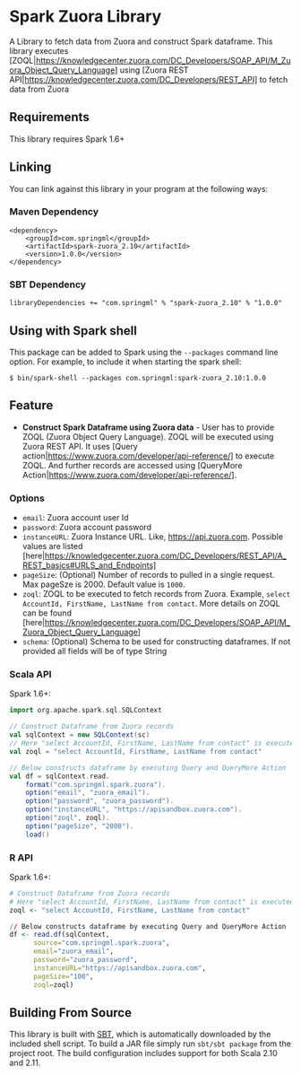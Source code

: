 # Spark Zuora Library

A Library to fetch data from Zuora and construct Spark dataframe. This library executes [ZOQL|https://knowledgecenter.zuora.com/DC_Developers/SOAP_API/M_Zuora_Object_Query_Language] using [Zuora REST API|https://knowledgecenter.zuora.com/DC_Developers/REST_API] to fetch data from Zuora

## Requirements

This library requires Spark 1.6+

## Linking
You can link against this library in your program at the following ways:

### Maven Dependency
```
<dependency>
    <groupId>com.springml</groupId>
    <artifactId>spark-zuora_2.10</artifactId>
    <version>1.0.0</version>
</dependency>
```

### SBT Dependency
```
libraryDependencies += "com.springml" % "spark-zuora_2.10" % "1.0.0"
```

## Using with Spark shell
This package can be added to Spark using the `--packages` command line option.  For example, to include it when starting the spark shell:

```
$ bin/spark-shell --packages com.springml:spark-zuora_2.10:1.0.0
```

## Feature
* **Construct Spark Dataframe using Zuora data** - User has to provide ZOQL (Zuora Object Query Language). ZOQL will be executed using Zuora REST API. It uses [Query action|https://www.zuora.com/developer/api-reference/] to execute ZOQL. And further records are accessed using [QueryMore Action|https://www.zuora.com/developer/api-reference/]. 

### Options
* `email`: Zuora account user Id
* `password`: Zuora account password
* `instanceURL`: Zuora Instance URL. Like, https://api.zuora.com. Possible values are listed [here|https://knowledgecenter.zuora.com/DC_Developers/REST_API/A_REST_basics#URLS_and_Endpoints]
* `pageSize`: (Optional) Number of records to pulled in a single request. Max pageSze is 2000. Default value is `1000`.
* `zoql`: ZOQL to be executed to fetch records from Zuora. Example, ```select AccountId, FirstName, LastName from contact```. More details on ZOQL can be found [here|https://knowledgecenter.zuora.com/DC_Developers/SOAP_API/M_Zuora_Object_Query_Language]
* `schema`: (Optional) Schema to be used for constructing dataframes. If not provided all fields will be of type String

### Scala API
Spark 1.6+:
```scala
import org.apache.spark.sql.SQLContext

// Construct Dataframe from Zuora records
val sqlContext = new SQLContext(sc)
// Here "select AccountId, FirstName, LastName from contact" is executed
val zoql = "select AccountId, FirstName, LastName from contact"

// Below constructs dataframe by executing Query and QueryMore Action 
val df = sqlContext.read.
    format("com.springml.spark.zuora").
    option("email", "zuora_email").
    option("password", "zuora_password").
    option("instanceURL", "https://apisandbox.zuora.com").
    option("zoql", zoql).
    option("pageSize", "2000").
    load() 

```


### R API
Spark 1.6+:
```r
# Construct Dataframe from Zuora records
# Here "select AccountId, FirstName, LastName from contact" is executed
zoql <- "select AccountId, FirstName, LastName from contact"

// Below constructs dataframe by executing Query and QueryMore Action
df <- read.df(sqlContext, 
      source="com.springml.spark.zuora", 
      email="zuora_email", 
      password="zuora_password", 
      instanceURL="https://apisandbox.zuora.com",
      pageSize="100",
      zoql=zoql)

```


## Building From Source
This library is built with [SBT](http://www.scala-sbt.org/0.13/docs/Command-Line-Reference.html), which is automatically downloaded by the included shell script. To build a JAR file simply run `sbt/sbt package` from the project root. The build configuration includes support for both Scala 2.10 and 2.11.
